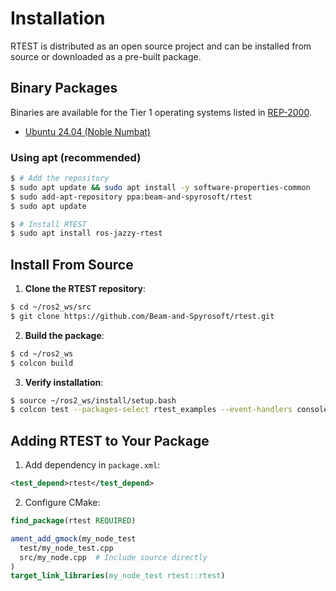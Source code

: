 # Installation

RTEST is distributed as an open source project and can be installed from source or downloaded as a pre-built package.

## Binary Packages

Binaries are available for the Tier 1 operating systems listed in [REP-2000](https://www.ros.org/reps/rep-2000.html#support-tiers).

- [Ubuntu 24.04 (Noble Numbat)](https://github.com/Beam-and-Spyrosoft/rtest/releases/)

### Using apt (recommended)

```bash
$ # Add the repository
$ sudo apt update && sudo apt install -y software-properties-common
$ sudo add-apt-repository ppa:beam-and-spyrosoft/rtest
$ sudo apt update

$ # Install RTEST
$ sudo apt install ros-jazzy-rtest
```

## Install From Source

1. **Clone the RTEST repository**:

```bash
$ cd ~/ros2_ws/src
$ git clone https://github.com/Beam-and-Spyrosoft/rtest.git
```

2. **Build the package**:

```bash
$ cd ~/ros2_ws
$ colcon build
```

3. **Verify installation**:

```bash
$ source ~/ros2_ws/install/setup.bash
$ colcon test --packages-select rtest_examples --event-handlers console_cohesion+
```

## Adding RTEST to Your Package

1. Add dependency in `package.xml`:
```xml
<test_depend>rtest</test_depend>
```

2. Configure CMake:
```cmake
find_package(rtest REQUIRED)

ament_add_gmock(my_node_test
  test/my_node_test.cpp
  src/my_node.cpp  # Include source directly
)
target_link_libraries(my_node_test rtest::rtest)
```

